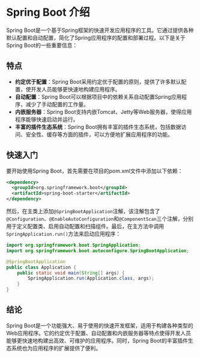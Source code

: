 # Spring Boot 介绍

Spring Boot是一个基于Spring框架的快速开发应用程序的工具。它通过提供各种默认配置和自动配置，简化了Spring应用程序的配置和部署过程。以下是关于Spring Boot的一些重要信息：

## 特点

- **约定优于配置**：Spring Boot采用约定优于配置的原则，提供了许多默认配置，使开发人员能够更快速地构建应用程序。
- **自动配置**：Spring Boot可以根据项目中的依赖关系自动配置Spring应用程序，减少了手动配置的工作量。
- **内嵌服务器**：Spring Boot支持内嵌Tomcat、Jetty等Web服务器，使得应用程序能够快速启动并运行。
- **丰富的插件生态系统**：Spring Boot拥有丰富的插件生态系统，包括数据访问、安全性、缓存等方面的插件，可以方便地扩展应用程序的功能。

## 快速入门

要开始使用Spring Boot，首先需要在项目的pom.xml文件中添加以下依赖：

```xml
<dependency>
  <groupId>org.springframework.boot</groupId>
  <artifactId>spring-boot-starter</artifactId>
</dependency>
```

然后，在主类上添加`@SpringBootApplication`注解，该注解包含了`@Configuration`、`@EnableAutoConfiguration`和`@ComponentScan`三个注解，分别用于定义配置类、启用自动配置和扫描组件。最后，在主方法中调用`SpringApplication.run()`方法来启动应用程序：

```java
import org.springframework.boot.SpringApplication;
import org.springframework.boot.autoconfigure.SpringBootApplication;

@SpringBootApplication
public class Application {
    public static void main(String[] args) {
        SpringApplication.run(Application.class, args);
    }
}
```

## 结论

Spring Boot是一个功能强大、易于使用的快速开发框架，适用于构建各种类型的Web应用程序。它的约定优于配置、自动配置和内嵌服务器等特点使得开发人员能够更快速地构建出高效、可维护的应用程序。同时，Spring Boot的丰富插件生态系统也为应用程序的扩展提供了便利。